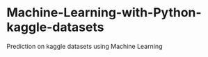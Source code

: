 # Machine-Learning-with-Python-kaggle-datasets
Prediction on kaggle datasets using Machine Learning
